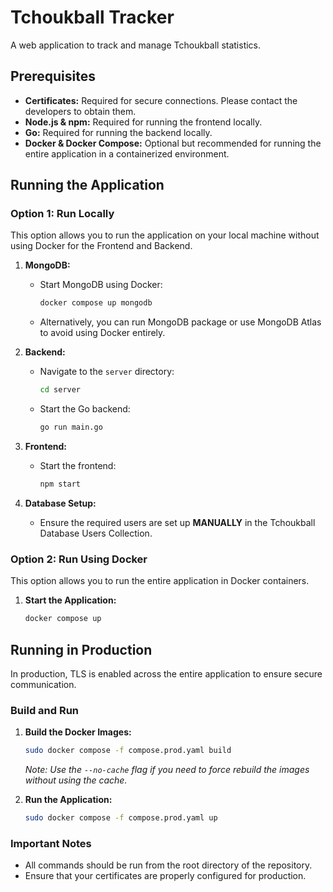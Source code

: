 # Tchoukball Tracker

A web application to track and manage Tchoukball statistics.

## Prerequisites

- **Certificates:** Required for secure connections. Please contact the developers to obtain them.
- **Node.js & npm:** Required for running the frontend locally.
- **Go:** Required for running the backend locally.
- **Docker & Docker Compose:** Optional but recommended for running the entire application in a containerized environment.

## Running the Application

### Option 1: Run Locally

This option allows you to run the application on your local machine without using Docker for the Frontend and Backend.

1. **MongoDB:** 
   - Start MongoDB using Docker:
     ```sh
     docker compose up mongodb
     ```
   - Alternatively, you can run MongoDB package or use MongoDB Atlas to avoid using Docker entirely.
   
2. **Backend:**
   - Navigate to the `server` directory:
     ```sh
     cd server
     ```
   - Start the Go backend:
     ```sh
     go run main.go
     ```
   
3. **Frontend:**
   - Start the frontend:
     ```sh
     npm start
     ```

4. **Database Setup:**
   - Ensure the required users are set up **MANUALLY** in the Tchoukball Database Users Collection.

### Option 2: Run Using Docker

This option allows you to run the entire application in Docker containers.

1. **Start the Application:**
   ```sh
   docker compose up
   ```

## Running in Production

In production, TLS is enabled across the entire application to ensure secure communication.

### Build and Run

1. **Build the Docker Images:**
   ```sh
   sudo docker compose -f compose.prod.yaml build
   ```

   _Note: Use the `--no-cache` flag if you need to force rebuild the images without using the cache._

2. **Run the Application:**
   ```sh
   sudo docker compose -f compose.prod.yaml up
   ```

### Important Notes

- All commands should be run from the root directory of the repository.
- Ensure that your certificates are properly configured for production.
